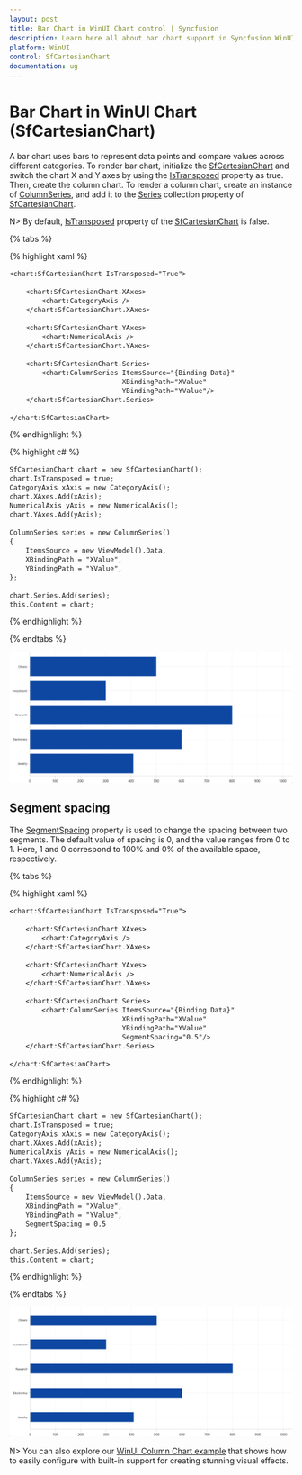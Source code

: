 ```yaml
---
layout: post
title: Bar Chart in WinUI Chart control | Syncfusion
description: Learn here all about bar chart support in Syncfusion WinUI Chart (SfCartesianChart) control.
platform: WinUI
control: SfCartesianChart
documentation: ug
---
```


# Bar Chart in WinUI Chart (SfCartesianChart)

A bar chart uses bars to represent data points and compare values across different categories. To render bar chart, initialize the [SfCartesianChart](https://help.syncfusion.com/cr/winui/Syncfusion.UI.Xaml.Charts.SfCartesianChart.html) and switch the chart X and Y axes by using the [IsTransposed](https://help.syncfusion.com/cr/maui/Syncfusion.Maui.Charts.SfCartesianChart.html#Syncfusion_Maui_Charts_SfCartesianChart_IsTransposedProperty) property as true. Then, create the column chart. To render a column chart, create an instance of [ColumnSeries](https://help.syncfusion.com/cr/winui/Syncfusion.UI.Xaml.Charts.ColumnSeries.html), and add it to the [Series](https://help.syncfusion.com/cr/winui/Syncfusion.UI.Xaml.Charts.SfCartesianChart.html#Syncfusion_UI_Xaml_Charts_SfCartesianChart_Series) collection property of [SfCartesianChart](https://help.syncfusion.com/cr/winui/Syncfusion.UI.Xaml.Charts.SfCartesianChart.html).

N> By default, [IsTransposed](https://help.syncfusion.com/cr/maui/Syncfusion.Maui.Charts.SfCartesianChart.html#Syncfusion_Maui_Charts_SfCartesianChart_IsTransposedProperty) property of the [SfCartesianChart](https://help.syncfusion.com/cr/winui/Syncfusion.UI.Xaml.Charts.SfCartesianChart.html) is false.

{% tabs %}

{% highlight xaml %}

    <chart:SfCartesianChart IsTransposed="True">

        <chart:SfCartesianChart.XAxes>
            <chart:CategoryAxis />
        </chart:SfCartesianChart.XAxes>

        <chart:SfCartesianChart.YAxes>
            <chart:NumericalAxis />
        </chart:SfCartesianChart.YAxes>   

        <chart:SfCartesianChart.Series>
            <chart:ColumnSeries ItemsSource="{Binding Data}" 
                                XBindingPath="XValue" 
                                YBindingPath="YValue"/>
        </chart:SfCartesianChart.Series>

    </chart:SfCartesianChart>

{% endhighlight %}

{% highlight c# %}

    SfCartesianChart chart = new SfCartesianChart();
    chart.IsTransposed = true;
    CategoryAxis xAxis = new CategoryAxis();
    chart.XAxes.Add(xAxis);
    NumericalAxis yAxis = new NumericalAxis();
    chart.YAxes.Add(yAxis);

    ColumnSeries series = new ColumnSeries()
    {
        ItemsSource = new ViewModel().Data,
        XBindingPath = "XValue",
        YBindingPath = "YValue",
    };

    chart.Series.Add(series);
    this.Content = chart;

{% endhighlight %}

{% endtabs %}

![Bar chart type in WinUI Chart](Chart-Types_images/WinUI_bar_chart.png)

## Segment spacing

The [SegmentSpacing](https://help.syncfusion.com/cr/winui/Syncfusion.UI.Xaml.Charts.ColumnSeries.html#Syncfusion_UI_Xaml_Charts_ColumnSeries_SegmentSpacing) property is used to change the spacing between two segments. The default value of spacing is 0, and the value ranges from 0 to 1. Here, 1 and 0 correspond to 100% and 0% of the available space, respectively.

{% tabs %}

{% highlight xaml %}

    <chart:SfCartesianChart IsTransposed="True">

        <chart:SfCartesianChart.XAxes>
            <chart:CategoryAxis />
        </chart:SfCartesianChart.XAxes>

        <chart:SfCartesianChart.YAxes>
            <chart:NumericalAxis />
        </chart:SfCartesianChart.YAxes> 

        <chart:SfCartesianChart.Series>
            <chart:ColumnSeries ItemsSource="{Binding Data}" 
                                XBindingPath="XValue" 
                                YBindingPath="YValue" 
                                SegmentSpacing="0.5"/>
        </chart:SfCartesianChart.Series>

    </chart:SfCartesianChart>

{% endhighlight %}

{% highlight c# %}

    SfCartesianChart chart = new SfCartesianChart();
    chart.IsTransposed = true;
    CategoryAxis xAxis = new CategoryAxis();
    chart.XAxes.Add(xAxis);
    NumericalAxis yAxis = new NumericalAxis();
    chart.YAxes.Add(yAxis);

    ColumnSeries series = new ColumnSeries()
    {
        ItemsSource = new ViewModel().Data,
        XBindingPath = "XValue",
        YBindingPath = "YValue",
        SegmentSpacing = 0.5
    };

    chart.Series.Add(series);
    this.Content = chart;

{% endhighlight %}

{% endtabs %}

![Column segment spacing in WinUI Chart](Chart-Types_images/WinUI_bar_chart_segment_spacing.png)

N> You can also explore our [WinUI Column Chart example](https://github.com/syncfusion/winui-demos/blob/master/chart/Views/Basic%20Charts/ColumnChart.xaml) that shows how to easily configure with built-in support for creating stunning visual effects.